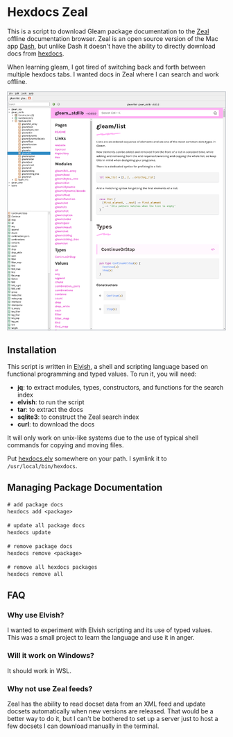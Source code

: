# Hexdocs Zeal

This is a script to download Gleam package documentation to the [Zeal](https://zealdocs.org/) offline documentation browser.  Zeal is an open source version of the Mac app [Dash](https://kapeli.com/dash), but unlike Dash it doesn't have the ability to directly download docs from [hexdocs](https://hexdocs.pm/).

When learning gleam, I got tired of switching back and forth between multiple hexdocs tabs.  I wanted docs in Zeal where I can search and work offline.

![screenshot of zeal with hexdocs package docs](screenshot.png)

## Installation

This script is written in [Elvish](https://elv.sh/), a shell and scripting language based on functional programming and typed values. To run it, you will need:

* **jq**: to extract modules, types, constructors, and functions for the search index
* **elvish**: to run the script
* **tar**: to extract the docs
* **sqlite3**: to construct the Zeal search index
* **curl**: to download the docs

It will only work on unix-like systems due to the use of typical shell commands for copying and moving files.

Put [hexdocs.elv](https://github.com/BTBurke/hexdocs-zeal/blob/main/hexdocs.elv) somewhere on your path.  I symlink it to `/usr/local/bin/hexdocs`.

## Managing Package Documentation

```
# add package docs
hexdocs add <package>

# update all package docs
hexdocs update

# remove package docs
hexdocs remove <package>

# remove all hexdocs packages
hexdocs remove all
```

## FAQ

### Why use Elvish?

I wanted to experiment with Elvish scripting and its use of typed values.  This was a small project to learn the language and use it in anger.

### Will it work on Windows?

It should work in WSL.

### Why not use Zeal feeds?

Zeal has the ability to read docset data from an XML feed and update docsets automatically when new versions are released.  That would be a better way to do it, but I can't be bothered to set up a server just to host a few docsets I can download manually in the terminal.
